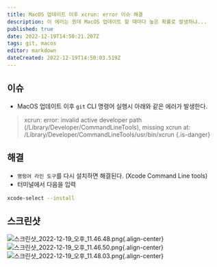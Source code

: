 ```yaml
---
title: MacOS 업데이트 이후 xcrun: error 이슈 해결
description: 이 에러는 뭔데 MacOS 업데이트 할 때마다 높은 확률로 발생하냐...
published: true
date: 2022-12-19T14:50:21.207Z
tags: git, macos
editor: markdown
dateCreated: 2022-12-19T14:50:03.519Z
---
```



## 이슈

- MacOS 업데이트 이후 `git` CLI 명령어 실행시 아래와 같은 에러가 발생한다.

> xcrun: error: invalid active developer path (/Library/Developer/CommandLineTools), missing xcrun at: /Library/Developer/CommandLineTools/usr/bin/xcrun
{.is-danger}

## 해결

- `명렁어 라인 도구`를 다시 설치하면 해결된다. (Xcode Command Line tools)
- 터미널에서 다음을 입력

```bash
xcode-select --install
```

## 스크린샷

![스크린샷_2022-12-19_오후_11.46.48.png](/스크린샷_2022-12-19_오후_11.46.48.png){.align-center}
![스크린샷_2022-12-19_오후_11.46.50.png](/스크린샷_2022-12-19_오후_11.46.50.png){.align-center}
![스크린샷_2022-12-19_오후_11.48.03.png](/스크린샷_2022-12-19_오후_11.48.03.png){.align-center}